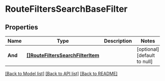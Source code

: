 # RouteFiltersSearchBaseFilter

## Properties
Name | Type | Description | Notes
------------ | ------------- | ------------- | -------------
**And** | [**[]RouteFiltersSearchFilterItem**](RouteFiltersSearchFilterItem.md) |  | [optional] [default to null]

[[Back to Model list]](../README.md#documentation-for-models) [[Back to API list]](../README.md#documentation-for-api-endpoints) [[Back to README]](../README.md)

